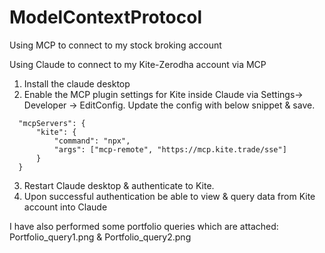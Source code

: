 # ModelContextProtocol
Using MCP to connect to my stock broking account

Using Claude to connect to my Kite-Zerodha account via MCP
1. Install the claude desktop
2. Enable the MCP plugin settings for Kite inside Claude via Settings-> Developer -> EditConfig. Update the config with below snippet & save.
  ```
    "mcpServers": {
        "kite": {
            "command": "npx",
            "args": ["mcp-remote", "https://mcp.kite.trade/sse"]
        }
    }
 ```
3. Restart Claude desktop & authenticate to Kite.
4. Upon successful authentication be able to view & query data from Kite account into Claude

I have also performed some portfolio queries which are attached: Portfolio_query1.png & Portfolio_query2.png

